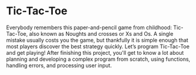 # Tic-Tac-Toe
Everybody remembers this paper-and-pencil game from childhood: Tic-Tac-Toe, also known as Noughts and crosses or Xs and Os. A single mistake usually costs you the game, but thankfully it is simple enough that most players discover the best strategy quickly. Let’s program Tic-Tac-Toe and get playing! After finishing this project, you'll get to know a lot about planning and developing a complex program from scratch, using functions, handling errors, and processing user input.
